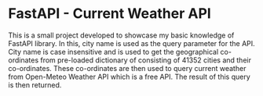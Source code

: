 # FastAPI - Current Weather API
This is a small project developed to showcase my basic knowledge of FastAPI library. In this, city name is used as the query parameter for the API. City name is case insensitive and is used to get the geographical co-ordinates from pre-loaded dictionary of consisting of 41352 cities and their co-ordinates. These co-ordinates are then used to query current weather from Open-Meteo Weather API which is a free API. The result of this query is then returned.

